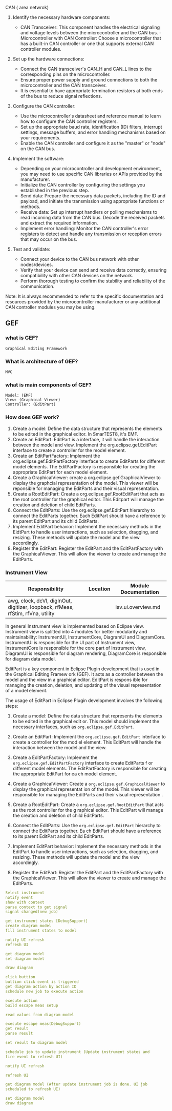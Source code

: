 CAN  ( area netwrok)
1. Identify the necessary hardware components:
   - CAN Transceiver: This component handles the electrical signaling and voltage levels between the microcontroller and the CAN bus.   - Microcontroller with CAN Controller: Choose a microcontroller that has a built-in CAN controller or one that supports external CAN controller modules.

2. Set up the hardware connections:
   - Connect the CAN transceiver's CAN_H and CAN_L lines to the corresponding pins on the microcontroller.
   - Ensure proper power supply and ground connections to both the microcontroller and the CAN transceiver.
   - It is essential to have appropriate termination resistors at both ends of the bus to reduce signal reflections.

3. Configure the CAN controller:
   - Use the microcontroller's datasheet and reference manual to learn how to configure the CAN controller registers.
   - Set up the appropriate baud rate, identification (ID) filters, interrupt settings, message buffers, and error handling mechanisms based on your requirements.
   - Enable the CAN controller and configure it as the "master" or "node" on the CAN bus.

4. Implement the software:
   - Depending on your microcontroller and development environment, you may need to use specific CAN libraries or APIs provided by the manufacturer.
   - Initialize the CAN controller by configuring the settings you established in the previous step.
   - Send data: Prepare the necessary data packets, including the ID and payload, and initiate the transmission using appropriate functions or methods.
   - Receive data: Set up interrupt handlers or polling mechanisms to read incoming data from the CAN bus. Decode the received packets and extract the required information.
   - Implement error handling: Monitor the CAN controller's error registers to detect and handle any transmission or reception errors that may occur on the bus.

5. Test and validate:
   - Connect your device to the CAN bus network with other nodes/devices.
   - Verify that your device can send and receive data correctly, ensuring compatibility with other CAN devices on the network.
   - Perform thorough testing to confirm the stability and reliability of the communication.

Note: It is always recommended to refer to the specific documentation and resources provided by the microcontroller manufacturer or any additional CAN controller modules you may be using.
## GEF

### what is GEF?

```
Graphical Editing Framework
```

### What is architecture of GEF?

```
MVC
```

### what is main components of GEF?

```
Model: (EMF)
View: (Graphical Viewer)
Controller: (EditPart)
```

### How does GEF work?

1. Create a model: Define the data structure that represents the elements to be edited in the graphical editor. In SmarTEST8, it's EMF.
2. Create an EditPart: EditPart is a interface, it will handle the interaction between the model and view. Implement the org.eclipse.gef.EditPart interface to create a controller for the model element.
3. Create an EditPartFactory: Implement the org.eclipse.gef.EditPartFactory interface to create EditParts for different model elements. The EditPartFactory is responsible for creating the appropriate EditPart for each model element.
4. Create a GraphicalViewer: create a org.eclipse.gef.GraphicalViewer to display the graphcial representation of the model. This viewer will be reponsible for managing the EditParts and their visual representation.
5. Create a RootEditPart: Create a org.eclipse.gef.RootEditPart that acts as the root controller for the graphical editor. This Editpart will manage the creation and deletion of child EditParts.
6. Connect the EditParts: Use the org.eclipse.gef.EditPart hierarchy to connect the EditParts together. Each EditPart should have a reference to its parent EditPart and its child EditParts.
7. Implement EditPart behavior: Implement the necessary methods in the EidtPart to handle user interactions, such as selection, dragging, and resizing. These methods will update the model and the view accordingly.
8. Register the EditPart: Register the EditPart and the EditPartFactory with the GraphicalViewer. This will allow the viewer to create and manage the EditParts.

### Instrument View

| Responsibility                                               | Location | Module Documentation |
| ------------------------------------------------------------ | -------- | -------------------- |
| awg, clock, dcVI, digInOut, digitizer, loopback, rfMeas, rfStim, rfVna, utility |          | isv.ui.overview.md   |


In general Instrument view is implemented based on Eclipse view.
Instrument view is splitted into 4 modules for better modularity and maintainability: InstrumentUI, InstrumentCore, DiagramUI and DiagramCore. InstrumentUI is responsible for the UI part of Instrument view, InstrumentCore is responsible for the core part of Instrument view, DiagramUI is responsible for diagram rendering, DiagramCore is responsible for diagram data model.


EditPart is a key component in Eclipse Plugin development that is used in the Graphical Editing Framew
ork (GEF). It acts as a controller between the model and the view in a graphical editor. EditPart is respons
ible for managing the creation, deletion, and updating of the visual representation of a model element.

The usage of EditPart in Eclipse Plugin development involves the following steps:

1. Create a model: Define the data structure that represents the elements to be edited in the graphical edit
   or. This model should implement the necessary interfaces, such as `org.eclipse.gef.EditPart`.

2. Create an EditPart: Implement the `org.eclipse.gef.EditPart` interface to create a controller for the mod
   el element. This EditPart will handle the interaction between the model and the view.

3. Create a EditPartFactory: Implement the `org.eclipse.gef.EditPartFactory` interface to create EditParts f
   or different model elements. The EditPartFactory is responsible for creating the appropriate EditPart for ea
   ch model element.

4. Create a GraphicalViewer: Create a `org.eclipse.gef.GraphicalViewer` to display the graphical representat
   ion of the model. This viewer will be responsible for managing the EditParts and their visual representation
   .

5. Create a RootEditPart: Create a `org.eclipse.gef.RootEditPart` that acts as the root controller for the g
   raphical editor. This EditPart will manage the creation and deletion of child EditParts.

6. Connect the EditParts: Use the `org.eclipse.gef.EditPart` hierarchy to connect the EditParts together. Ea
   ch EditPart should have a reference to its parent EditPart and its child EditParts.

7. Implement EditPart behavior: Implement the necessary methods in the EditPart to handle user interactions,
   such as selection, dragging, and resizing. These methods will update the model and the view accordingly.

8. Register the EditPart: Register the EditPart and the EditPartFactory with the GraphicalViewer. This will 
   allow the viewer to create and manage the EditParts.



```yaml
Select instrument
notify event
show with context
parse context to get signal
signal changed(new job)

get instrument states [DebugSupport]
create diagram model
fill instrument states to model

notify UI refresh
refresh UI

get diagram model
set diagram model

draw diagram

```

```yaml
click buttion
buttion click event is triggered
get diagram action by action ID
schedule new job to execute action

execute action
build escape meas setup

read values from diagram model

execute escape meas(DebugSupport)
get result
parse result

set result to diagram model

schedule job to update instrument (Update instrument states and
fire event to refresh UI)

notify UI refresh

refresh UI

get diagram model (After update instrument job is done. UI job
scheduled to refresh UI)

set diagram model
draw diagram
```



